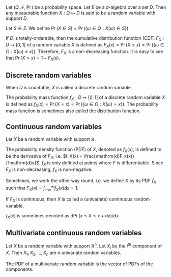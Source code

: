 Let $(\Omega, \mathcal{F}, \Pr)$ be a probability space.
Let $E$ be a $\sigma$-algebra over a set $D$.
Then any measurable function $X: \Omega \mapsto D$
is said to be a random variable with support $D$.

Let $S \in E$. We define $\Pr(X \in S) = \Pr(\{\omega \in \Omega: X(\omega) \in S\})$.

If $D$ is totally-orderable, then the cumulative distribution function (CDF)
$F_X: D \mapsto [0, 1]$ of a random variable $X$ is defined as
$F_X(x) = \Pr(X \le x) = \Pr(\{\omega \in \Omega: X(\omega) \le x\})$.
Therefore, $F_X$ is a non-decreasing function.
It is easy to see that $\Pr(X > x) = 1 - F_X(x)$.

## Discrete random variables

When $D$ is countable, $X$ is called a discrete random variable.

The probability mass function $f_X: D \mapsto [0, 1]$
of a discrete random variable $X$ is defined as
$f_X(x) = \Pr(X = x) = \Pr(\{\omega \in \Omega: X(\omega) = x\})$.
The probability mass function is sometimes also called the distribution function.

## Continuous random variables

Let $X$ be a random variable with support $\mathbb{R}$.

The probability density function (PDF) of $X$, denoted as $f_X(x)$, is defined
to be the derivative of $F_X$, i.e.
$f_X(x) = \frac{\mathrm{d}F_x(x)}{\mathrm{d}x}$.
$f_X$ is only defined at points where $F$ is differentiable.
Since $F_X$ is non-decreasing, $f_X$ is non-negative.

Sometimes, we work the other way round, i.e. we define $X$ by its PDF $f_X$
such that $F_X(x) = \int_{-\infty}^{\infty} f_X(x) \mathrm{d}x = 1$.

If $F_X$ is continuous, then $X$ is called a (univariate) continuous random variable.

$f_X(x)$ is sometimes denoted as $\mathrm{d}\Pr(x \le X \le x+\mathrm{d}x)/\mathrm{d}x$.

## Multivariate continuous random variables

Let $X$ be a random variable with support $\mathbb{R}^n$.
Let $X_i$ be the $i^{\textrm{th}}$ component of $X$.
Then $X_1, X_2, \ldots, X_n$ are $n$ univariate random variables.

The PDF of a multivariate random variable is the vector of PDFs of the components.
